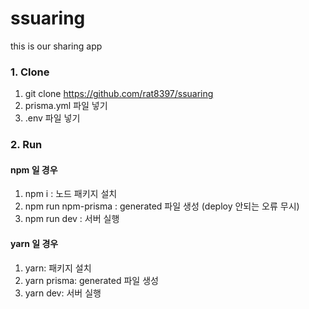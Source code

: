 # ssuaring

this is our sharing app

### 1. Clone

1. git clone https://github.com/rat8397/ssuaring
2. prisma.yml 파일 넣기
3. .env 파일 넣기

### 2. Run

#### npm 일 경우

1. npm i : 노드 패키지 설치
2. npm run npm-prisma : generated 파일 생성 (deploy 안되는 오류 무시)
3. npm run dev : 서버 실행

#### yarn 일 경우

1. yarn: 패키지 설치
2. yarn prisma: generated 파일 생성
3. yarn dev: 서버 실행
